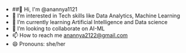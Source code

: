 - ##👋 Hi, I'm @anannya1121
- 🔭 I’m interested in Tech skills like Data Analytics, Machine Learning
- 🌱 I’m currently learning Artificial Intelligence and Data science
- 👯 I’m looking to collaborate on AI-ML
- 📫 How to reach me anannya2122@gmail.com
- 😄 Pronouns: she/her

<!--
**anannya1121/anannya1121** is a ✨ _special_ ✨ repository because its `README.md` (this file) appears on your GitHub profile.

Here are some ideas to get you started:

- 👋 Hi, I'm @anannya1121
- 🔭 I’m interested in Tech skills like Data Analytics, Machine Learning
- 🌱 I’m currently learning Artificial Intelligence and Data science
- 👯 I’m looking to collaborate on AI-ML
- 📫 How to reach me anannya2122@gmail.com
- 😄 Pronouns: she/her
-->

